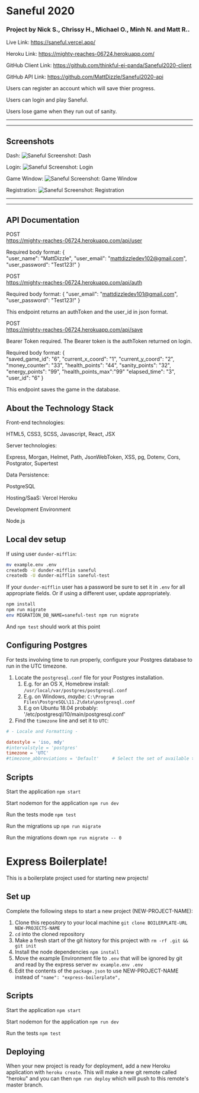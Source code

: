 # Saneful 2020

### Project by Nick S., Chrissy H., Michael O., Minh N. and Matt R..

Live Link:
https://saneful.vercel.app/

Heroku Link:
https://mighty-reaches-06724.herokuapp.com/

GitHub Client Link:
https://github.com/thinkful-ei-panda/Saneful2020-client

GitHub API Link:
https://github.com/MattDizzle/Saneful2020-api

Users can register an account which will save thier progress.

Users can login and play Saneful.

Users lose game when they run out of sanity.

_______________________________________________________________________________
_______________________________________________________________________________

## Screenshots

Dash:
![Saneful Screenshot: Dash]()

Login:
![Saneful Screenshot: Login]()

Game Window:
![Saneful Screenshot: Game Window]()

Registration:
![Saneful Screenshot: Registration]()

________________________________________________________________________________
________________________________________________________________________________

## API Documentation

POST  
https://mighty-reaches-06724.herokuapp.com/api/user

Required body format:
{   
    "user_name": "MattDizzle",
    "user_email": "mattdizzledev102@gmail.com",
    "user_password": "Test123!"
}

POST  
https://mighty-reaches-06724.herokuapp.com/api/auth

Required body format:
{
    "user_email": "mattdizzledev101@gmail.com",
    "user_password": "Test123!"
}

This endpoint returns an authToken and the user_id in json format.

POST  
https://mighty-reaches-06724.herokuapp.com/api/save

Bearer Token required. The Bearer token is the authToken returned on login.

Required body format:
{   
    "saved_game_id": "6",
    "current_x_coord": "1",
    "current_y_coord": "2",
    "money_counter": "33",
    "health_points": "44",
    "sanity_points": "32",
    "energy_points": "99",
    "health_points_max":"99"
    "elapsed_time": "3",
    "user_id": "6"
}

This endpoint saves the game in the database.


## About the Technology Stack

Front-end technologies:

HTML5, CSS3, SCSS, Javascript, React, JSX

Server technologies:

​Express, Morgan, Helmet, Path, JsonWebToken, XSS, pg, Dotenv, Cors, Postgrator, Supertest

Data Persistence:

PostgreSQL

Hosting/SaaS:
Vercel
Heroku

​Development Environment

Node.js

## Local dev setup

If using user `dunder-mifflin`:

```bash
mv example.env .env
createdb -U dunder-mifflin saneful
createdb -U dunder-mifflin saneful-test
```

If your `dunder-mifflin` user has a password be sure to set it in `.env` for all appropriate fields. Or if using a different user, update appropriately.

```bash
npm install
npm run migrate
env MIGRATION_DB_NAME=saneful-test npm run migrate
```

And `npm test` should work at this point

## Configuring Postgres

For tests involving time to run properly, configure your Postgres database to run in the UTC timezone.

1. Locate the `postgresql.conf` file for your Postgres installation.
   1. E.g. for an OS X, Homebrew install: `/usr/local/var/postgres/postgresql.conf`
   2. E.g. on Windows, _maybe_: `C:\Program Files\PostgreSQL\11.2\data\postgresql.conf`
   3. E.g on Ubuntu 18.04 probably: '/etc/postgresql/10/main/postgresql.conf'
2. Find the `timezone` line and set it to `UTC`:

```conf
# - Locale and Formatting -

datestyle = 'iso, mdy'
#intervalstyle = 'postgres'
timezone = 'UTC'
#timezone_abbreviations = 'Default'     # Select the set of available time zone
```

## Scripts

Start the application `npm start`

Start nodemon for the application `npm run dev`

Run the tests mode `npm test`

Run the migrations up `npm run migrate`

Run the migrations down `npm run migrate -- 0`


# Express Boilerplate!

This is a boilerplate project used for starting new projects!

## Set up

Complete the following steps to start a new project (NEW-PROJECT-NAME):

1. Clone this repository to your local machine `git clone BOILERPLATE-URL NEW-PROJECTS-NAME`
2. `cd` into the cloned repository
3. Make a fresh start of the git history for this project with `rm -rf .git && git init`
4. Install the node dependencies `npm install`
5. Move the example Environment file to `.env` that will be ignored by git and read by the express server `mv example.env .env`
6. Edit the contents of the `package.json` to use NEW-PROJECT-NAME instead of `"name": "express-boilerplate",`

## Scripts

Start the application `npm start`

Start nodemon for the application `npm run dev`

Run the tests `npm test`

## Deploying

When your new project is ready for deployment, add a new Heroku application with `heroku create`. This will make a new git remote called "heroku" and you can then `npm run deploy` which will push to this remote's master branch.